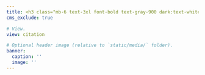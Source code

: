 ```yaml
---
title: <h3 class="mb-6 text-3xl font-bold text-gray-900 dark:text-white text-center">Recent Papers</h3>
cms_exclude: true

# View.
view: citation

# Optional header image (relative to `static/media/` folder).
banner:
  caption: ''
  image: ''
---
```


